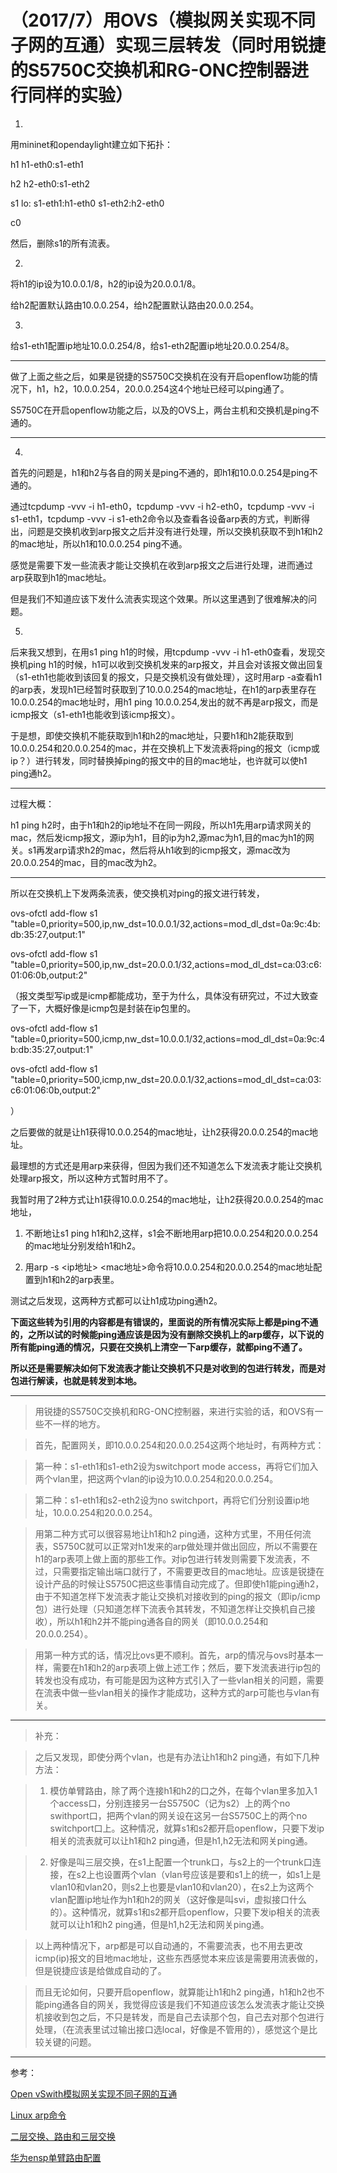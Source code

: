 # （2017/7）用OVS（模拟网关实现不同子网的互通）实现三层转发（同时用锐捷的S5750C交换机和RG-ONC控制器进行同样的实验）

1. 

用mininet和opendaylight建立如下拓扑：

h1 h1-eth0:s1-eth1

h2 h2-eth0:s1-eth2

s1 lo:  s1-eth1:h1-eth0 s1-eth2:h2-eth0

c0

然后，删除s1的所有流表。


2. 

将h1的ip设为10.0.0.1/8，h2的ip设为20.0.0.1/8。

给h2配置默认路由10.0.0.254，给h2配置默认路由20.0.0.254。

3.

给s1-eth1配置ip地址10.0.0.254/8，给s1-eth2配置ip地址20.0.0.254/8。

***

做了上面之些之后，如果是锐捷的S5750C交换机在没有开启openflow功能的情况下，h1，h2，10.0.0.254，20.0.0.254这4个地址已经可以ping通了。

S5750C在开启openflow功能之后，以及的OVS上，两台主机和交换机是ping不通的。

***

4.

首先的问题是，h1和h2与各自的网关是ping不通的，即h1和10.0.0.254是ping不通的。

通过tcpdump -vvv -i h1-eth0，tcpdump -vvv -i h2-eth0，tcpdump -vvv -i s1-eth1，tcpdump -vvv -i s1-eth2命令以及查看各设备arp表的方式，判断得出，问题是交换机收到arp报文之后并没有进行处理，所以交换机获取不到h1和h2的mac地址，所以h1和10.0.0.254 ping不通。

感觉是需要下发一些流表才能让交换机在收到arp报文之后进行处理，进而通过arp获取到h1的mac地址。

但是我们不知道应该下发什么流表实现这个效果。所以这里遇到了很难解决的问题。

5.

后来我又想到，在用s1 ping h1的时候，用tcpdump -vvv -i h1-eth0查看，发现交换机ping h1的时候，h1可以收到交换机发来的arp报文，并且会对该报文做出回复（s1-eth1也能收到该回复的报文，只是交换机没有做处理），这时用arp -a查看h1的arp表，发现h1已经暂时获取到了10.0.0.254的mac地址，在h1的arp表里存在10.0.0.254的mac地址时，用h1 ping 10.0.0.254,发出的就不再是arp报文，而是icmp报文（s1-eth1也能收到该icmp报文）。

于是想，即使交换机不能获取到h1和h2的mac地址，只要h1和h2能获取到10.0.0.254和20.0.0.254的mac，并在交换机上下发流表将ping的报文（icmp或ip？）进行转发，同时替换掉ping的报文中的目的mac地址，也许就可以使h1 ping通h2。

***

过程大概：

h1 ping h2时，由于h1和h2的ip地址不在同一网段，所以h1先用arp请求网关的mac，然后发icmp报文，源ip为h1，目的ip为h2,源mac为h1,目的mac为h1的网关。s1再发arp请求h2的mac，然后将从h1收到的icmp报文，源mac改为20.0.0.254的mac，目的mac改为h2。

***

所以在交换机上下发两条流表，使交换机对ping的报文进行转发，

ovs-ofctl add-flow s1 "table=0,priority=500,ip,nw_dst=10.0.0.1/32,actions=mod_dl_dst=0a:9c:4b:db:35:27,output:1"

ovs-ofctl add-flow s1 "table=0,priority=500,ip,nw_dst=20.0.0.1/32,actions=mod_dl_dst=ca:03:c6:01:06:0b,output:2"

（报文类型写ip或是icmp都能成功，至于为什么，具体没有研究过，不过大致查了一下，大概好像是icmp包是封装在ip包里的。

ovs-ofctl add-flow s1 "table=0,priority=500,icmp,nw_dst=10.0.0.1/32,actions=mod_dl_dst=0a:9c:4b:db:35:27,output:1"

ovs-ofctl add-flow s1 "table=0,priority=500,icmp,nw_dst=20.0.0.1/32,actions=mod_dl_dst=ca:03:c6:01:06:0b,output:2"

）

之后要做的就是让h1获得10.0.0.254的mac地址，让h2获得20.0.0.254的mac地址。

最理想的方式还是用arp来获得，但因为我们还不知道怎么下发流表才能让交换机处理arp报文，所以这种方式暂时用不了。

我暂时用了2种方式让h1获得10.0.0.254的mac地址，让h2获得20.0.0.254的mac地址，

1. 不断地让s1 ping h1和h2,这样，s1会不断地用arp把10.0.0.254和20.0.0.254的mac地址分别发给h1和h2。

2. 用arp -s <ip地址> <mac地址>命令将10.0.0.254和20.0.0.254的mac地址配置到h1和h2的arp表里。

测试之后发现，这两种方式都可以让h1成功ping通h2。


**下面这些转为引用的内容都是有错误的，里面说的所有情况实际上都是ping不通的，之所以试的时候能ping通应该是因为没有删除交换机上的arp缓存，以下说的所有能ping通的情况，只要在交换机上清空一下arp缓存，就都ping不通了。**

**所以还是需要解决如何下发流表才能让交换机不只是对收到的包进行转发，而是对包进行解读，也就是转发到本地。**



***

>用锐捷的S5750C交换机和RG-ONC控制器，来进行实验的话，和OVS有一些不一样的地方。

>首先，配置网关，即10.0.0.254和20.0.0.254这两个地址时，有两种方式：

>第一种：s1-eth1和s1-eth2设为switchport mode access，再将它们加入两个vlan里，把这两个vlan的ip设为10.0.0.254和20.0.0.254。

>第二种：s1-eth1和s2-eth2设为no switchport，再将它们分别设置ip地址，10.0.0.254和20.0.0.254。

>用第二种方式可以很容易地让h1和h2 ping通，这种方式里，不用任何流表，S5750C就可以正常对h1发来的arp做处理并做出回应，所以不需要在h1的arp表项上做上面的那些工作。对ip包进行转发则需要下发流表，不过，只需要指定输出端口就行了，不需要更改目的mac地址。应该是锐捷在设计产品的时候让S5750C把这些事情自动完成了。但即使h1能ping通h2，由于不知道怎样下发流表才能让交换机对接收到的ping的报文（即ip/icmp包）进行处理（只知道怎样下流表令其转发，不知道怎样让交换机自己接收），所以h1和h2并不能ping通各自的网关（即10.0.0.254和20.0.0.254）。

>用第一种方式的话，情况比ovs更不顺利。首先，arp的情况与ovs时基本一样，需要在h1和h2的arp表项上做上述工作；然后，要下发流表进行ip包的转发也没有成功，有可能是因为这种方式引入了一些vlan相关的问题，需要在流表中做一些vlan相关的操作才能成功，这种方式的arp可能也与vlan有关。

***

>补充：

>之后又发现，即使分两个vlan，也是有办法让h1和h2 ping通，有如下几种方法：

>1. 模仿单臂路由，除了两个连接h1和h2的口之外，在每个vlan里多加入1个access口，分别连接另一台S5750C（记为s2）上的两个no swithport口，把两个vlan的网关设在这另一台S5750C上的两个no switchport口上。这种情况，就算s1和s2都开启openflow，只要下发ip相关的流表就可以让h1和h2 ping通，但是h1,h2无法和网关ping通。

>2. 好像是叫三层交换，在s1上配置一个trunk口，与s2上的一个trunk口连接，在s2上也设置两个vlan（vlan号应该是要和s1上的统一，如s1上是vlan10和vlan20，则s2上也要是vlan10和vlan20），在s2上为这两个vlan配置ip地址作为h1和h2的网关（这好像是叫svi，虚拟接口什么的）。这种情况，就算s1和s2都开启openflow，只要下发ip相关的流表就可以让h1和h2 ping通，但是h1,h2无法和网关ping通。

>以上两种情况下，arp都是可以自动通的，不需要流表，也不用去更改icmp(ip)报文的目地mac地址，这些东西感觉本来应该是需要用流表做的，但是锐捷应该是给做成自动的了。

>而且无论如何，只要开启openflow，就算能让h1和h2 ping通，h1和h2也不能ping通各自的网关，我觉得应该是我们不知道应该怎么发流表才能让交换机接收到包之后，不只是转发，而是自己去读那个包，自己去对那个包进行处理，（在流表里试过输出接口选local，好像是不管用的），感觉这个是比较关键的问题。





***

参考：

[Open vSwith模拟网关实现不同子网的互通 ](http://www.sdnlab.com/14101.html)

[Linux arp命令](http://www.lx138.com/page.php?ID=VkZkd1drMVJQVDA9)

[二层交换、路由和三层交换](http://blog.sina.com.cn/s/blog_43c625f101012euf.html)

[华为ensp单臂路由配置](https://jingyan.baidu.com/article/cb5d6105e37b9f005c2fe03a.html)


